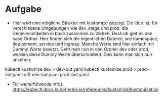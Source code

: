 # Aufgabe

* Hier wird eine mögliche Struktur mit kustomize gezeigt. Die Idee ist, für verschiedene Umgebungen wie dev, stage und prod, die Gemeinsamkeiten in base zusammen zu ziehen. Deshalb gibt es den base Ordner. Hier finden sich die eigentlichen Dateien, wie namespace, deployment, service und ingress. Manche Werte sind hier einfach mit Dummy Werte besetzt. Geht man nun in den Ordner dev oder prod, werden diese Dummy Werte überschrieben. Dies kann man sich nun ansehen:

kubectl kustomize dev > dev-out.yaml
kubectl kustomize prod > prod-out.yaml
diff dev-out.yaml prod-out.yaml

* Für weiterführende Infos https://kubectl.docs.kubernetes.io/references/kustomize/kustomization
